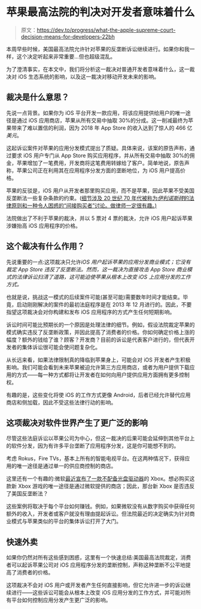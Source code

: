 # 苹果最高法院的判决对开发者意味着什么

> 原文：<https://dev.to/progress/what-the-apple-supreme-court-decision-means-for-developers-22bh>

本周早些时候，美国最高法院允许针对苹果的反垄断诉讼继续进行。如果你和我一样，这个决定听起来非常重要...但也超级混乱。

为了澄清事实，在本文中，我们将分析这一裁决对普通开发者意味着什么，这一裁决对 iOS 生态系统的影响，以及这一裁决对移动开发未来的影响。

## 裁决是什么意思？

先说一点背景。如果你为 iOS 平台开发一款应用，将该应用提供给用户的唯一途径是通过 iOS 应用商店，苹果从所有交易中抽取 30%的分成。这一削减最终为苹果带来了难以置信的利润，因为 2018 年 App Store 的收入达到了惊人的 466 亿*美元*。

这起诉讼案件对苹果的应用分发模式提出了质疑。具体来说，该案的原告声称，通过要求 iOS 用户专门从 App Store 购买应用程序，并从所有交易中抽取 30%的佣金，苹果增加了一笔费用，开发商将这笔费用转嫁给了客户。简单地说，原告声称，苹果公司正在利用其在应用程序分发方面的垄断地位，为 iOS 用户提高价格。

苹果的反驳是，iOS 用户从开发者那里购买应用，而不是苹果，因此苹果不受美国反垄断法一些复杂条款的约束。([细节涉及 20 世纪 70 年代被称为*伊利诺斯砖*的法律原则和一种令人困惑的“间接购买者”讨论。做律师一定很有趣。)](https://en.wikipedia.org/wiki/Apple_Inc._v._Pepper)

法院做出了不利于苹果的裁决，并以 5 票对 4 票的裁决，允许 iOS 用户起诉苹果涉嫌抬高 iOS 应用程序的价格。

## 这个裁决有什么作用？

先说重要的一点:这项裁决只允许*iOS 用户起诉苹果的应用分发商业模式；它没有裁定 App Store 违反了反垄断法。然而，这一裁决为直接攻击 App Store 商业模式的法律诉讼扫清了道路，这可能迫使苹果从根本上改变 iOS 上应用分发的工作方式。*

也就是说，挑战这一模式的后续案件可能(甚至可能)需要数年时间才能结束。毕竟，启动刚刚解决的案件的最初法庭程序是在 2013 年 12 月进行的。因此，不要指望这项裁决会对你构建和发布 iOS 应用程序的方式产生任何短期影响。

诉讼时间可能比预期长的一个原因是处理法律的细节。例如，假设法院裁定苹果的模式确实违反了反垄断政策，并因此提高了消费者的价格。你如何确定价格上涨的幅度？额外的钱给了谁？顾客？开发商？目前的诉讼是代表客户进行的，但代表开发者的集体诉讼很可能会使问题复杂化。

从长远来看，如果法律限制真的降临到苹果身上，可能会对 iOS 开发者产生积极影响。我们可能会看到未来苹果被迫允许第三方应用商店，或者为用户提供下载应用的方式——每一种方式都将让开发者在如何向用户提供应用方面拥有更多控制权。

有趣的是，这些变化将使 iOS 的工作方式更像 Android，后者已经允许替代应用商店和侧加载，因此不受这些法律行动的影响。

## 这项裁决对软件世界产生了更广泛的影响

尽管这些法庭诉讼以苹果公司为中心，但这一裁决的后果可能会延伸到其他平台上的软件分发，因为有许多平台垄断了应用程序分发，这是你可能想不到的。

考虑 Rokus，Fire TVs，基本上所有的智能电视平台。在这两种情况下，获得应用的唯一途径是通过单一的供应商控制的商店。

这里还有一个有趣的:微软[最近宣布了一款不配备光盘驱动器](https://www.theguardian.com/games/2019/apr/16/discless-xbox-one-release-date-price)的 Xbox。想必购买这款新 Xbox 游戏的唯一途径是通过微软提供的商店；因此，那台新 Xbox 是否违反了美国反垄断法？

这些案例将取决于每个平台如何赚钱。例如，如果微软没有从数字购买中获得任何额外的收入，开发者或客户就没有理由提起诉讼。但法院最近的决定确实为针对商业模式与苹果类似的平台的集体诉讼打开了大门。

## 快速外卖

如果你仍然对所有这些感到困惑，这里有一个快速总结:美国最高法院裁定，消费者可以起诉苹果公司对 iOS 应用程序分发的垄断控制，声称这种垄断不公平地提高了消费者的价格。

这项裁决不会对 iOS 用户或开发者产生任何直接影响，但它允许进一步的诉讼继续进行——这些诉讼可能会从根本上改变 iOS 应用分发的工作方式，并可能对所有平台如何控制应用分发产生更广泛的影响。